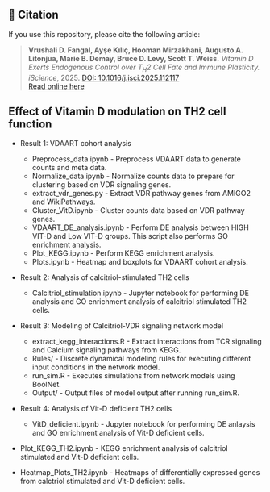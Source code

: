 ## 📜 Citation

If you use this repository, please cite the following article:
> **Vrushali D. Fangal, Ayşe Kılıç, Hooman Mirzakhani, Augusto A. Litonjua, Marie B. Demay, Bruce D. Levy, Scott T. Weiss.**
  *Vitamin D Exerts Endogenous Control over T<sub>H</sub>2 Cell Fate and Immune Plasticity.*  *iScience*, 2025. [DOI: 10.1016/j.isci.2025.112117](https://doi.org/10.1016/j.isci.2025.112117)  
> [Read online here](https://www.sciencedirect.com/science/article/pii/S2589004225003773)


Effect of Vitamin D modulation on TH2 cell function 
- 

- Result 1: VDAART cohort analysis
  - Preprocess_data.ipynb - Preprocess VDAART data to generate counts and meta data.  
  - Normalize_data.ipynb - Normalize counts data to prepare for clustering based on VDR signaling genes.
  - extract_vdr_genes.py - Extract VDR pathway genes from AMIGO2 and WikiPathways.  
  - Cluster_VitD.ipynb -	Cluster counts data based on VDR pathway genes.  				 
  - VDAART_DE_analysis.ipynb - Perform DE analysis between HIGH VIT-D and Low VIT-D groups. This script also performs GO enrichment analysis.  
  - Plot_KEGG.ipynb	- Perform KEGG enrichment analysis.  
  - Plots.ipynb - Heatmap and boxplots for VDAART cohort analysis.  

- Result 2: Analysis of calcitriol-stimulated TH2 cells  
  - Calcitriol_stimulation.ipynb - Jupyter notebook for performing DE analysis and GO enrichment analysis of calcitriol stimulated TH2 cells.  

- Result 3: Modeling of Calcitriol-VDR signaling network model  
  - extract_kegg_interactions.R - Extract interactions from TCR signaling and Calcium signaling pathways from KEGG.  
  - Rules/ - Discrete dynamical modeling rules for executing different input conditions in the network model.  
  - run_sim.R - Executes simulations from network models using BoolNet.  
  - Output/ - Output files of model output after running run_sim.R.  

- Result 4: Analysis of Vit-D deficient TH2 cells   
  - VitD_deficient.ipynb - Jupyter notebook for performing DE anlaysis and GO enrichment analysis of Vit-D deficient cells.  

- Plot_KEGG_TH2.ipynb - KEGG enrichment analysis of calcitriol stimulated and Vit-D deficient cells.  
- Heatmap_Plots_TH2.ipynb - Heatmaps of differentially expressed genes from calctriol stimulated and Vit-D deficient cells.  
